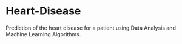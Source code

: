 # Heart-Disease
Prediction of the heart disease for a patient using Data Analysis and Machine Learning Algorithms.
